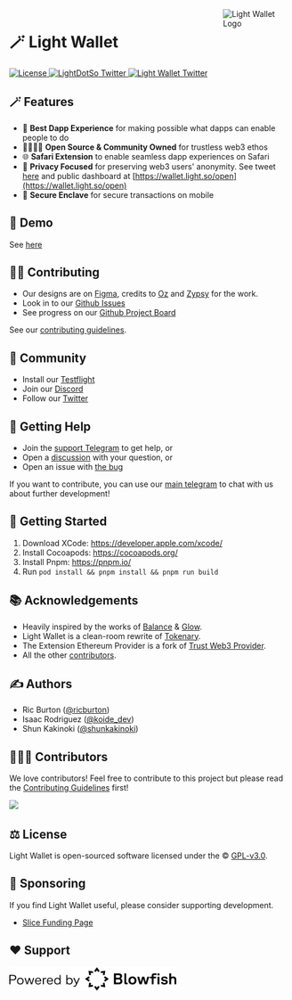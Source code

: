 <img src="assets/logo.png" alt="Light Wallet Logo" align="right" width="120" />

# 🪄 Light Wallet

<div align="left">
    <a href="https://github.com/LightDotSo/Wallet/blob/main/LICENSE">
        <img src="https://badgen.net/github/license/LightDotSo/Wallet" alt="License">
    </a>
    <a href="https://twitter.com/LightDotSo">
        <img src="https://img.shields.io/twitter/follow/LightDotSo?label=LightDotSo&style=flat&logo=twitter&color=1DA1F2" alt="LightDotSo Twitter">
    </a>
    <a href="https://twitter.com/Light_Wallet">
        <img src="https://img.shields.io/twitter/follow/Light_Wallet?label=Light_Wallet&style=flat&logo=twitter&color=1DA1F2" alt="Light Wallet Twitter">
    </a>
</div>

## 🪄 Features

- 🫰 **Best Dapp Experience** for making possible what dapps can enable people to do
- 👨‍👩‍👧‍👦 **Open Source & Community Owned** for trustless web3 ethos
- 🌐 **Safari Extension** to enable seamless dapp experiences on Safari
- 🔐 **Privacy Focused** for preserving web3 users' anonymity. See tweet [here](https://twitter.com/Light_Wallet/status/1598500192000438272) and public dashboard at [https://wallet.light.so/open](https://wallet.light.so/open)
- 🔑 **Secure Enclave** for secure transactions on mobile

## 📱 Demo

See [here](https://twitter.com/i/status/1587163495262404608)

## 🏄‍♂️ Contributing

- Our designs are on [Figma](https://www.figma.com/file/Qqd4WKaub5BHLUHi0eqvD7), credits to [Oz](https://twitter.com/0xOzh) and [Zypsy](https://zypsy.com) for the work.
- Look in to our [Github Issues](https://github.com/LightDotSo/Wallet/issues)
- See progress on our [Github Project Board](https://github.com/orgs/LightDotSo/projects/1/views/1)

See our [contributing guidelines](./CONTRIBUTING.md).

## 🥰 Community

- Install our [Testflight](https://testflight.apple.com/join/4bbpvn9a)
- Join our [Discord](https://discord.com/invite/Vgfxg2Rcy8)
- Follow our [Twitter](http://twitter.com/Light_Wallet)

## 🙋 Getting Help

- Join the [support Telegram](https://t.me/Light_Wallet_Support) to get help, or
- Open a [discussion](https://github.com/LightDotSo/Wallet/discussions/new) with your question, or
- Open an issue with [the bug](https://github.com/LightDotSo/Wallet/issues/new)

If you want to contribute, you can use our [main telegram](https://t.me/Light_Wallet_General) to chat with us about further development!

## 🚀 Getting Started

1. Download XCode: https://developer.apple.com/xcode/
2. Install Cocoapods: https://cocoapods.org/
3. Install Pnpm: https://pnpm.io/
4. Run `pod install && pnpm install && pnpm run build`

## 📚 Acknowledgements

- Heavily inspired by the works of [Balance](https://github.com/balance-io) & [Glow](https://glow.app).
- Light Wallet is a clean-room rewrite of [Tokenary](https://github.com/zeriontech/Tokenary).
- The Extension Ethereum Provider is a fork of [Trust Web3 Provider](https://github.com/trustwallet/trust-web3-provider).
- All the other [contributors](https://github.com/LightDotSo/Wallet/graphs/contributors).

## ✍️ Authors

- Ric Burton ([@ricburton](https://twitter.com/ricburton))
- Isaac Rodriguez ([@koide_dev](https://twitter.com/koide_dev))
- Shun Kakinoki ([@shunkakinoki](https://twitter.com/shunkakinoki))

## 👨‍👧‍👦 Contributors

We love contributors! Feel free to contribute to this project but please read the [Contributing Guidelines](CONTRIBUTING.md) first!

<a href="https://github.com/LightDotSo/Wallet/graphs/contributors">
  <img src="https://contrib.rocks/image?repo=LightDotSo/Wallet&max=300&columns=12&anon=0" />
</a>

## ⚖️ License

Light Wallet is open-sourced software licensed under the © [GPL-v3.0](LICENSE).

## 🫶 Sponsoring

If you find Light Wallet useful, please consider supporting development.

- [Slice Funding Page](https://slice.so/slicer/26)

## ❤️ Support

<img src="assets/blowfish.svg" alt="Blowfish logo"  width="300" />
